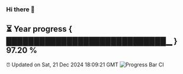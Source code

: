 ### Hi there 👋
⏳ Year progress { █████████████████████████████▁ } 97.20 %
---
⏰ Updated on Sat, 21 Dec 2024 18:09:21 GMT
![Progress Bar CI](https://github.com/Moyi321/Moyi321/workflows/Progress%20Bar%20CI/badge.svg)
